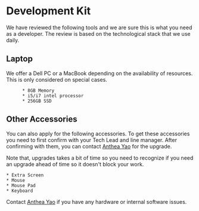 # Development Kit

We have reviewed the following tools and we are sure this is what you need as a developer. The review
is based on the technological stack that we use daily.


## Laptop
We offer a Dell PC or a MacBook depending on the availability of resources. This is only 
considered on special cases. 

```Details
      * 8GB Memory
      * i5/i7 intel processor 
      * 256GB SSD
```
## Other Accessories
You can also apply for the following accessories. To get these accessories you need to first confirm with your 
Tech Lead and line manager. After confirming with them, you can contact <a href ="mailto:anthea.yao.partner@decathlon.com">Anthea Yao</a> for the upgrade. 

<aside class ="notice">
Note that, upgrades takes a bit of time so you need to recognize if you need an upgrade ahead of time so it doesn't 
block your work.
</aside>

```Details
* Extra Screen
* Mouse
* Mouse Pad
* Keyboard
```

Contact <a href ="mailto:anthea.yao.partner@decathlon.com">Anthea Yao</a> if you have any hardware or internal 
software issues.